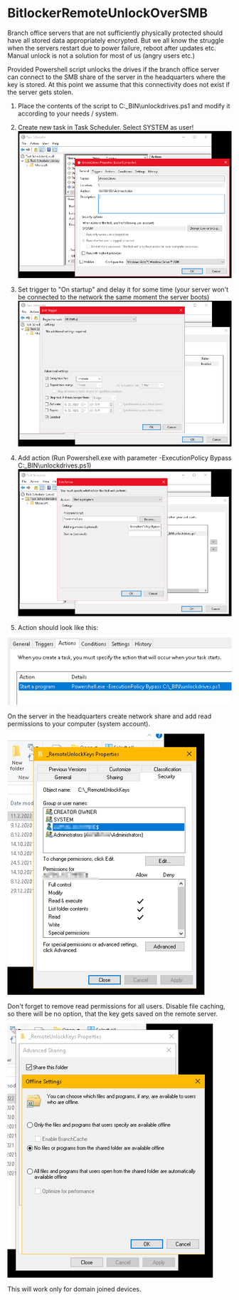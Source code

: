 # BitlockerRemoteUnlockOverSMB
Branch office servers that are not sufficiently physically protected should have all stored data appropriately encrypted. But we all know the struggle when the servers restart due to power failure, reboot after updates etc. Manual unlock is not a solution for most of us (angry users etc.)

Provided Powershell script unlocks the drives if the branch office server can connect to the SMB share of the server in the headquarters where the key is stored. At this point we assume that this connectivity does not exist if the server gets stolen.

1. Place the contents of the script to C:\_BIN\unlockdrives.ps1 and modify it according to your needs / system.
2. Create new task in Task Scheduler. Select SYSTEM as user!
 ![BO_Task](https://raw.githubusercontent.com/pblaz1988/BitlockerRemoteUnlockOverSMB/main/img/2022-02-11%2022_16_27.png?raw=true)
3. Set trigger to "On startup" and delay it for some time (your server won't be connected to the network the same moment the server boots)
 ![BO_Trigger](https://raw.githubusercontent.com/pblaz1988/BitlockerRemoteUnlockOverSMB/main/img/2022-02-11%2022_17_25.png?raw=true)
4. Add action (Run Powershell.exe with parameter -ExecutionPolicy Bypass C:\_BIN\unlockdrives.ps1)
 ![BO_Parameters](https://raw.githubusercontent.com/pblaz1988/BitlockerRemoteUnlockOverSMB/main/img/2022-02-11%2022_17_54.png?raw=true)

5. Action should look like this:

 ![BO_ParametersAll](https://raw.githubusercontent.com/pblaz1988/BitlockerRemoteUnlockOverSMB/main/img/2022-02-11%2022_18_11.png?raw=true)

On the server in the headquarters create network share and add read permissions to your computer (system account).

![HQ_Share](https://raw.githubusercontent.com/pblaz1988/BitlockerRemoteUnlockOverSMB/main/img/2022-02-11%2022_19_26.png?raw=true)

Don't forget to remove read permissions for all users. Disable file caching, so there will be no option, that the key gets saved on the remote server.

![HQ_Cache](https://raw.githubusercontent.com/pblaz1988/BitlockerRemoteUnlockOverSMB/main/img/2022-02-11%2022_19_56.png?raw=true)

This will work only for domain joined devices.
